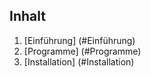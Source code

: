 Inhalt
---------------------

 1. [Einführung] (#Einführung)
 2. [Programme] (#Programme)
 3. [Installation] (#Installation)
 
